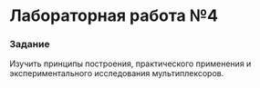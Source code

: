 # Лабораторная работа №4
### Задание

Изучить принципы построения, практического применения и экспериментального исследования мультиплексоров.